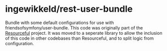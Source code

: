 ingewikkeld/rest-user-bundle
============================

Bundle with some default configurations for use with friendsofsymfony/user-bundle. This code was originally part of the [Resourceful](http://github.com/ingewikkeld/resourceful) project. It was moved
to a seperate library to allow the inclusion of this code in other codebases than Resourceful, and to split logic
from configuration.
